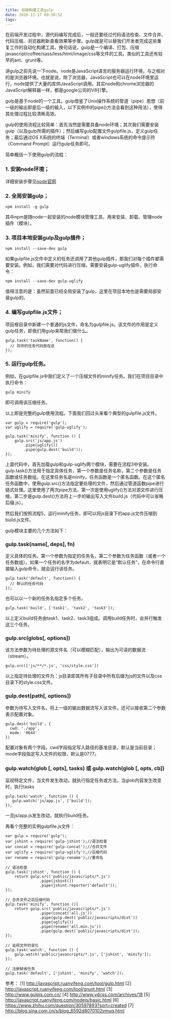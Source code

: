 ```yaml
---
title: 前端构建工具gulp
date: 2016-11-17 09:58:52
tags:
---
```


在前端开发过程中，源代码编写完成后，一般还要经过代码语法检查、文件合并、代码压缩、浏览器刷新查看效果等步骤。gulp就是可以替我们开发者完成这些重复工作的自动化构建工具。换句话说，gulp是一个编译、打包、压缩javascript/coffee/sass/less/html/image/css等文件的工具。类似的工具还有较早的ant、grunt等。

<!-- more -->

讲gulp之前先说一下node。node是JavaScript语言的服务器运行环境，与之相对的是浏览器环境。也就是说，除了浏览器，JavaScript也可以在node环境里运行，node提供了大量的库供JavaScript调用。其实node和chrome浏览器的JavaScript解释器一样，都是google公司的V8引擎。

gulp是基于node的一个工具。gulp借鉴了Unix操作系统的管道（pipe）思想（前一级的输出即是后一级的输入，以下实例中的pipe()方法会看到这种用法），使得其处理过程比较清晰高效。

gulp的使用流程比较简单：首先当然是需要具备node环境；其次我们需要安装gulp（以及gulp所需的插件）；然后编写gulp配置文件gulpfile.js，定义gulp任务；最后通过OS X系统的终端（Terminal）或者windows系统的命令提示符（Command Prompt）运行gulp任务即可。

简单概括一下使用gulp的流程：

### 1. 安装node环境；

详细安装步骤见[node官网](https://nodejs.org/en/)

### 2. 全局安装gulp；

```
npm install -g gulp
```
其中npm是随node一起安装的node模块管理工具，用来安装、卸载、管理node插件（模块）。

### 3. 项目本地安装gulp及gulp插件；

```
npm install --save-dev gulp
```
如果gulpfile.js文件中定义的任务还调用了其他gulp插件，那我们对每个插件都需要安装。例如，我们需要对代码进行压缩，需要安装gulp-uglify插件，执行命令：
```
npm install --save-dev gulp-uglify
```
值得注意的是：虽然前面已经全局安装了gulp，这里在项目本地也是需要局部安装gulp的。

### 4. 编写gulpfile.js文件；

项目根目录中新建一个普通的js文件，命名为gulpfile.js。该文件的作用是定义gulp任务，即我们用gulp来帮我们做什么。

```
gulp.task('taskName', function() {
  // 将你的任务代码放在这
});
```

### 5. 运行gulp任务。

例如，在gulpfile.js中我们定义了一个压缩文件的minify任务。我们在项目目录中执行命令：

```
gulp minify
```
即可调用该压缩任务。

以上即是完整的gulp使用流程。下面我们回过头来看个典型的gulpfile.js文件。

```
var gulp = require('gulp');
var uglify = require('gulp-uglify');

gulp.task('minify', function () {
    gulp.src('js/app.js')
        .pipe(uglify())
        .pipe(gulp.dest('build'));
});
```

上面代码中，首先加载gulp和gulp-uglify两个模块，需要在流程3中安装。gulp.task()方法用于指定具体任务，第一个参数是任务名称，第二个参数是任务函数或任务数组。在这里任务名是minify，任务函数是一个匿名函数。在这个匿名任务函数中，使用gulp.src()方法指定要处理的文件，然后通过管道函数pipe进行链式处理。这里使用了两次pipe方法，第一次是使用uglify()方法对源文件进行压缩，第二步是gulp.dest()方法将上一步的输出写入文件build.js（代码中可以省略后缀.js）。

然后我们按照流程5，运行minify任务，即可以将js目录下的app.js文件压缩到build.js文件。

gulp模块主要的几个方法如下：

### gulp.task(name[, deps], fn)

定义具体的任务。第一个参数为指定的任务名，第二个参数为任务函数（或者一个任务数组）。如果一个任务的名字为default，就表明它是“默认任务”，在命令行直接输入gulp命令，就会运行该任务。

```
gulp.task('default', function() {
  // 默认的任务代码
});
```
也可以以一个新的任务名指定多个任务。

```
gulp.task('build', ['task1', 'task2', 'task3']);
```

以上定义build任务由task1、task2、task3组成。调用build任务时，会并行触发这三个任务。

### gulp.src(globs[, options])

该方法参数为待处理的源文件名（可以模糊匹配），输出为可读的数据流（stream）。

```
gulp.src(['js/**/*.js', 'css/style.css'])
```
以上指定待处理的文件为：js目录即其所有子目录中所有后缀为js的文件以及css目录下的style.css文件。

### gulp.dest(path[, options])

参数为待写入文件名，将上一级的输出数据流写入该文件。还可以接收第二个参数表示配置对象。

```
gulp.dest('build', {
  cwd: './app',
  mode: '0644'
})
```
配置对象有两个字段。cwd字段指定写入路径的基准目录，默认是当前目录；mode字段指定写入文件的权限，默认是0777。

### gulp.watch(glob [, opts], tasks) 或 gulp.watch(glob [, opts, cb])

监视特定文件，当文件发生改动，就执行指定任务或方法。当glob内容发生改变时，执行tasks

```
gulp.task('watch', function () {
   gulp.watch('js/app.js', ['build']);
});
```

一旦js/app.js发生改动，就执行build任务。

再看个完整的实例gulpfile.js文件：

```
var gulp = require('gulp');
var jshint = require('gulp-jshint');//语法检查
var concat = require('gulp-concat');//合并文件
var uglify = require('gulp-uglify');//压缩代码
var rename = require('gulp-rename');//重命名

// 语法检查
gulp.task('jshint', function () {
    return gulp.src('public/javascripts/*.js')
               .pipe(jshint())
               .pipe(jshint.reporter('default'));
});

// 合并文件之后压缩代码
gulp.task('minify', function (){
    return gulp.src('public/javascripts/*.js')
               .pipe(concat('all.js'))
               .pipe(gulp.dest('public/javascripts/dist'))
               .pipe(uglify())
               .pipe(rename('all.min.js'))
               .pipe(gulp.dest('public/javascripts/dist'));
});

// 监视文件的变化
gulp.task('watch', function () {
    gulp.watch('public/javascripts/*.js', ['jshint', 'minify']);
});

// 注册缺省任务
gulp.task('default', ['jshint', 'minify', 'watch']);
```


参考：
[1] http://javascript.ruanyifeng.com/tool/gulp.html
[2] http://javascript.ruanyifeng.com/tool/grunt.html
[3] http://www.gulpjs.com.cn/
[4] http://www.ydcss.com/archives/18
[5] http://javascript.ruanyifeng.com/nodejs/basic.html
[6] https://www.zhihu.com/question/30597893?sort=created
[7] http://blog.sina.com.cn/s/blog_6592d8070102vmuq.html
